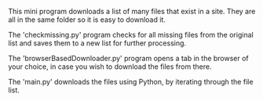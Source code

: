 This mini program downloads a list of many files that exist in a site. They are all in the same folder so it is easy to download it.

The 'checkmissing.py' program checks for all missing files from the original list and saves them to a new list for further processing.

The 'browserBasedDownloader.py' program opens a tab in the browser of your choice, in case you wish to download the files from there.

The 'main.py' downloads the files using Python, by iterating through the file list.
